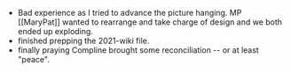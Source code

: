 - Bad experience as I tried to advance the picture hanging. MP [[MaryPat]] wanted to rearrange and take charge of design and we both ended up exploding.
- finished prepping the 2021-wiki file.
- finally praying Compline brought some reconciliation -- or at least "peace".